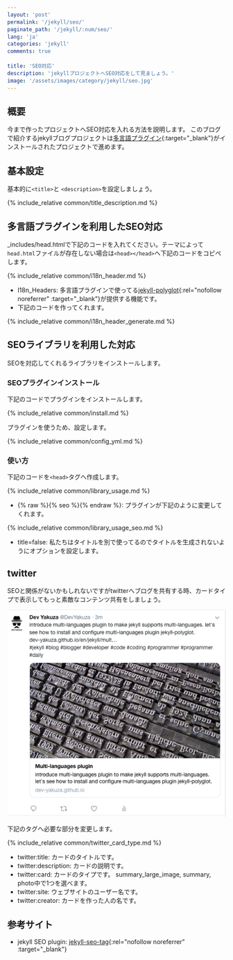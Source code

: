 ```yaml
---
layout: 'post'
permalink: '/jekyll/seo/'
paginate_path: '/jekyll/:num/seo/'
lang: 'ja'
categories: 'jekyll'
comments: true

title: 'SEO対応'
description: 'jekyllプロジェクトへSEO対応をして見ましょう。'
image: '/assets/images/category/jekyll/seo.jpg'
---
```


## 概要
今まで作ったプロジェクトへSEO対応を入れる方法を説明します。
このブログで紹介するjekyllブログプロジェクトは[多言語プラグイン]({{site.url}}/{{page.categories}}/multi-languages-plugin/){:target="_blank"}がインストールされたプロジェクトで進めます。

## 基本設定
基本的に```<title>```と ```<description>```を設定しましょう。

{% include_relative common/title_description.md %}

## 多言語プラグインを利用したSEO対応
_includes/head.htmlで下記のコードを入れてください。テーマによって```head.html```ファイルが存在しない場合は```<head></head>```へ下記のコードをコピペします。

{% include_relative common/i18n_header.md %}

- I18n_Headers: 多言語プラグインで使ってる[jekyll-polyglot](https://github.com/untra/polyglot){:rel="nofollow noreferrer" :target="_blank"}が提供する機能です。
- 下記のコードを作ってくれます。

{% include_relative common/i18n_header_generate.md %}

## SEOライブラリを利用した対応
SEOを対応してくれるライブラリをインストールします。

### SEOプラグインインストール
下記のコードでプラグインをインストールします。

{% include_relative common/install.md %}

プラグインを使うため、設定します。

{% include_relative common/config_yml.md %}

### 使い方
下記のコードを```<head>```タグへ作成します。

{% include_relative common/library_usage.md %}

- {% raw %}{% seo %}{% endraw %}: プラグインが下記のように変更してくれます。

{% include_relative common/library_usage_seo.md %}

- title=false: 私たちはタイトルを別で使ってるのでタイトルを生成されないようにオプションを設定します。

## twitter
SEOと関係がないかもしれないですがtwitterへブログを共有する時、カードタイプで表示してもっと素敵なコンテンツ共有をしましょう。

![twitter card type](/assets/images/category/jekyll/seo/twitter-card.png)

下記のタグへ必要な部分を変更します。

{% include_relative common/twitter_card_type.md %}

- twitter:title: カードのタイトルです。
- twitter:description: カードの説明です。
- twitter:card: カードのタイプです。 summary_large_image, summary, photo中で1つを選べます。
- twitter:site: ウェブサイトのユーザー名です。
- twitter:creator: カードを作った人の名です。

## 参考サイト
- jekyll SEO plugin: [jekyll-seo-tag](https://github.com/jekyll/jekyll-seo-tag){:rel="nofollow noreferrer" :target="_blank"}